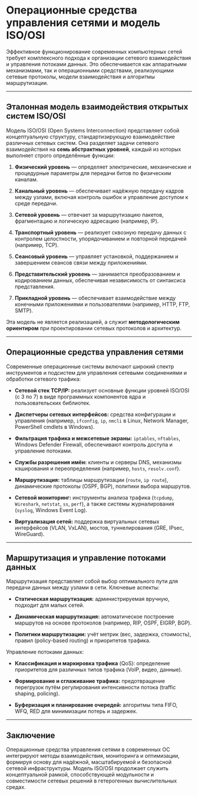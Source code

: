 # Операционные средства управления сетями и модель ISO/OSI

Эффективное функционирование современных компьютерных сетей требует комплексного подхода к организации сетевого взаимодействия и управления потоками данных. Это обеспечивается как аппаратными механизмами, так и операционными средствами, реализующими сетевые протоколы, модели взаимодействия и алгоритмы маршрутизации.

---

## Эталонная модель взаимодействия открытых систем ISO/OSI

Модель ISO/OSI (Open Systems Interconnection) представляет собой концептуальную структуру, стандартизирующую взаимодействие различных сетевых систем. Она разделяет задачи сетевого взаимодействия на **семь абстрактных уровней**, каждый из которых выполняет строго определённые функции:

1. **Физический уровень** — определяет электрические, механические и процедурные параметры для передачи битов по физическим каналам.
    
2. **Канальный уровень** — обеспечивает надёжную передачу кадров между узлами, включая контроль ошибок и управление доступом к среде передачи.
    
3. **Сетевой уровень** — отвечает за маршрутизацию пакетов, фрагментацию и логическую адресацию (например, IP).
    
4. **Транспортный уровень** — реализует сквозную передачу данных с контролем целостности, упорядочиванием и повторной передачей (например, TCP).
    
5. **Сеансовый уровень** — управляет установкой, поддержанием и завершением сеансов связи между приложениями.
    
6. **Представительский уровень** — занимается преобразованием и кодированием данных, обеспечивая независимость от синтаксиса представления.
    
7. **Прикладной уровень** — обеспечивает взаимодействие между конечными приложениями и пользователями (например, HTTP, FTP, SMTP).
    

Эта модель не является реализацией, а служит **методологическим ориентиром** при проектировании сетевых протоколов и архитектур.

---

## Операционные средства управления сетями

Современные операционные системы включают широкий спектр инструментов и подсистем для управления сетевыми соединениями и обработки сетевого трафика:

- **Сетевой стек TCP/IP:** реализует основные функции уровней ISO/OSI (с 3 по 7) в виде программных компонентов ядра и пользовательских библиотек.
    
- **Диспетчеры сетевых интерфейсов:** средства конфигурации и управления (например, `ifconfig`, `ip`, `nmcli` в Linux, Network Manager, PowerShell cmdlets в Windows).
    
- **Фильтрация трафика и межсетевые экраны:** `iptables`, `nftables`, Windows Defender Firewall, обеспечивают контроль доступа и управление потоками.
    
- **Службы разрешения имён:** клиенты и серверы DNS, механизмы кэширования и переопределения (например, `hosts`, `resolv.conf`).
    
- **Маршрутизация:** таблицы маршрутизации (`route`, `ip route`), динамические протоколы (OSPF, BGP), политики выбора маршрутов.
    
- **Сетевой мониторинг:** инструменты анализа трафика (`tcpdump`, `Wireshark`, `netstat`, `ss`, `perf`), а также системы журналирования (`syslog`, Windows Event Log).
    
- **Виртуализация сетей:** поддержка виртуальных сетевых интерфейсов (VLAN, VxLAN), мостов, туннелирования (GRE, IPsec, WireGuard).
    

---

## Маршрутизация и управление потоками данных

Маршрутизация представляет собой выбор оптимального пути для передачи данных между узлами в сети. Ключевые аспекты:

- **Статическая маршрутизация:** администрируемая вручную, подходит для малых сетей.
    
- **Динамическая маршрутизация:** автоматическое построение маршрутов на основе протоколов (например, RIP, OSPF, EIGRP, BGP).
    
- **Политики маршрутизации:** учёт метрик (вес, задержка, стоимость), правил (policy-based routing) и приоритетов трафика.
    

Управление потоками данных:

- **Классификация и маркировка трафика** (QoS): определение приоритетов для различных типов трафика (VoIP, видео, данные).
    
- **Формирование и сглаживание трафика:** предотвращение перегрузок путём регулирования интенсивности потока (traffic shaping, policing).
    
- **Буферизация и планирование очередей:** алгоритмы типа FIFO, WFQ, RED для минимизации потерь и задержек.
    

---

## Заключение

Операционные средства управления сетями в современных ОС интегрируют методы взаимодействия, мониторинга и оптимизации, формируя основу для надёжной, масштабируемой и безопасной сетевой инфраструктуры. Модель ISO/OSI продолжает служить концептуальной рамкой, способствующей модульности и совместимости сетевых решений в гетерогенных вычислительных средах.